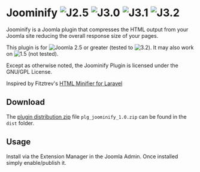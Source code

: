 Joominify ![J2.5](http://docs.joomla.org/images/5/53/Compat_icon_2_5.png) ![J3.0](http://docs.joomla.org/images/9/9e/Compat_icon_3_0.png) ![J3.1](http://docs.joomla.org/images/d/d6/Compat_icon_3_1.png) ![J3.2](http://docs.joomla.org/images/3/3f/Compat_icon_3_2.png)
==============================

Joominify is a Joomla plugin that compresses the HTML output from your Joomla site reducing the overall response size of your pages.

This plugin is for ![Joomla 2.5](http://docs.joomla.org/images/b/bf/Compat_icon_2_5_long.png) or greater (tested to ![3.2](http://docs.joomla.org/images/c/c8/Compat_icon_3_2_long.png)). It may also work on ![1.5](http://docs.joomla.org/images/c/c3/Compat_icon_1_5_long.png) (not tested).

Except as otherwise noted, the Joominify Plugin is licensed under the GNU/GPL License.

Inspired by Fitztrev's [HTML Minifier for Laravel](https://github.com/fitztrev/laravel-html-minify)

Download
--------

The [plugin distribution zip](https://github.com/blazeworx/joominify/raw/master/dist/plg_joominify_1.0.zip) file `plg_joominify_1.0.zip` can be found in the `dist` folder.

Usage
-----

Install via the Extension Manager in the Joomla Admin. Once installed simply enable/publish it.

